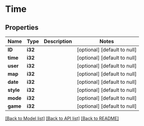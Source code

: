 # Time

## Properties
Name | Type | Description | Notes
------------ | ------------- | ------------- | -------------
**ID** | **i32** |  | [optional] [default to null]
**time** | **i32** |  | [optional] [default to null]
**user** | **i32** |  | [optional] [default to null]
**map** | **i32** |  | [optional] [default to null]
**date** | **i32** |  | [optional] [default to null]
**style** | **i32** |  | [optional] [default to null]
**mode** | **i32** |  | [optional] [default to null]
**game** | **i32** |  | [optional] [default to null]

[[Back to Model list]](../README.md#documentation-for-models) [[Back to API list]](../README.md#documentation-for-api-endpoints) [[Back to README]](../README.md)


